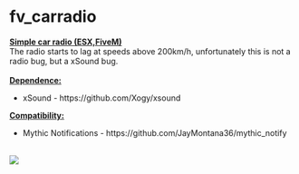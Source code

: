 # fv_carradio
<b><u>Simple car radio (ESX,FiveM)</u></b><br>
The radio starts to lag at speeds above 200km/h, unfortunately this is not a radio bug, but a xSound bug.<br>
<br>
<b><u>Dependence:</u></b>
<ul>
<li>xSound - https://github.com/Xogy/xsound</li>
</ul>

<b><u>Compatibility:</u></b>
<ul>
<li>Mythic Notifications - https://github.com/JayMontana36/mythic_notify</li>
</ul>
<br>
<img src="https://i.imgur.com/YoRViV0.png"><br />



